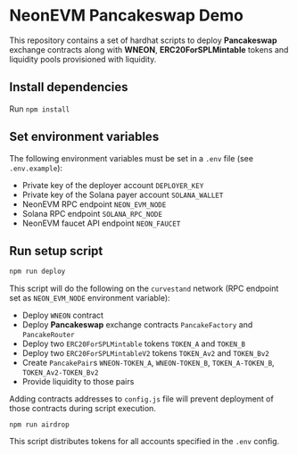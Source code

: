 # NeonEVM Pancakeswap Demo

This repository contains a set of hardhat scripts to deploy **Pancakeswap** exchange contracts along with **WNEON**, 
**ERC20ForSPLMintable** tokens and liquidity pools provisioned with liquidity.

## Install dependencies

Run `npm install`

## Set environment variables

The following environment variables must be set in a `.env` file (see `.env.example`):

- Private key of the deployer account `DEPLOYER_KEY`
- Private key of the Solana payer account `SOLANA_WALLET`
- NeonEVM RPC endpoint `NEON_EVM_NODE`
- Solana RPC endpoint `SOLANA_RPC_NODE`
- NeonEVM faucet API endpoint `NEON_FAUCET`

## Run setup script

```bash
npm run deploy
```


This script will do the following on the `curvestand` network (RPC endpoint set as `NEON_EVM_NODE` environment variable):

- Deploy `WNEON` contract
- Deploy **Pancakeswap** exchange contracts `PancakeFactory` and `PancakeRouter`
- Deploy two `ERC20ForSPLMintable` tokens `TOKEN_A` and `TOKEN_B`
- Deploy two `ERC20ForSPLMintableV2` tokens `TOKEN_Av2` and `TOKEN_Bv2`
- Create `PancakePair`s `WNEON-TOKEN_A`, `WNEON-TOKEN_B`, `TOKEN_A-TOKEN_B`, `TOKEN_Av2-TOKEN_Bv2`
- Provide liquidity to those pairs

Adding contracts addresses to `config.js` file will prevent deployment of those contracts during script execution.

```shell
npm run airdrop
```

This script distributes tokens for all accounts specified in the `.env` config.

